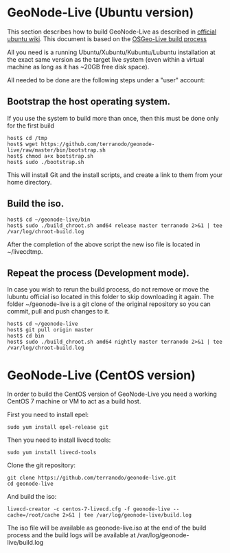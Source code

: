 # GeoNode-Live (Ubuntu version)

This section describes how to build GeoNode-Live as described in [official ubuntu wiki](https://help.ubuntu.com/community/LiveCDCustomization). This document is based on the [OSGeo-Live build process](https://wiki.osgeo.org/wiki/Live_GIS_Build#Build_the_Live_DVD_ISO_image)

All you need is a running Ubuntu/Xubuntu/Kubuntu/Lubuntu installation at the exact same version as the target live system (even within a virtual machine as long as it has ~20GB free disk space).

All needed to be done are the following steps under a "user" account:

## Bootstrap the host operating system.

If you use the system to build more than once, then this must be done only for the first build

	host$ cd /tmp
	host$ wget https://github.com/terranodo/geonode-live/raw/master/bin/bootstrap.sh
	host$ chmod a+x bootstrap.sh
	host$ sudo ./bootstrap.sh

This will install Git and the install scripts, and create a link to them from your home directory.

## Build the iso.

	host$ cd ~/geonode-live/bin
	host$ sudo ./build_chroot.sh amd64 release master terranodo 2>&1 | tee /var/log/chroot-build.log

After the completion of the above script the new iso file is located in ~/livecdtmp.

## Repeat the process (Development mode).

In case you wish to rerun the build process, do not remove or move the lubuntu official iso located in this folder to skip downloading it again.
The folder ~/geonode-live is a git clone of the original repository so you can commit, pull and push changes to it.

	host$ cd ~/geonode-live
	host$ git pull origin master
	host$ cd bin
	host$ sudo ./build_chroot.sh amd64 nightly master terranodo 2>&1 | tee /var/log/chroot-build.log


# GeoNode-Live (CentOS version)

In order to build the CentOS version of GeoNode-Live you need a working CentOS 7 machine or VM to act as a build host.

First you need to install epel:

	sudo yum install epel-release git

Then you need to install livecd tools:

	sudo yum install livecd-tools

Clone the git repository:

	git clone https://github.com/terranodo/geonode-live.git
	cd geonode-live

And build the iso:

	livecd-creator -c centos-7-livecd.cfg -f geonode-live --cache=/root/cache 2>&1 | tee /var/log/geonode-live/build.log

The iso file will be available as geonode-live.iso at the end of the build process and the build logs will be available at /var/log/geonode-live/build.log
